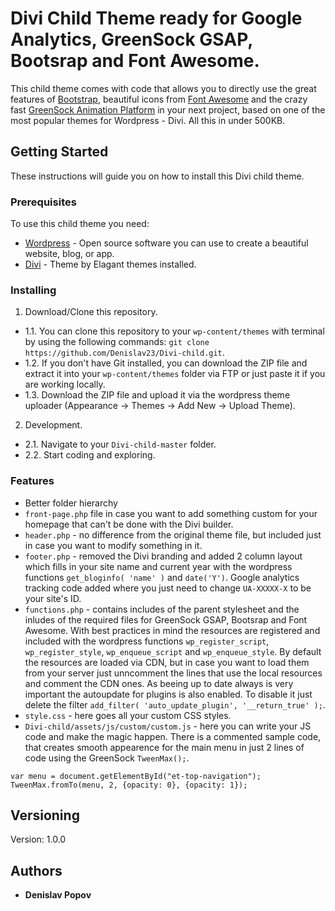 # Divi Child Theme ready for Google Analytics, GreenSock GSAP, Bootsrap and Font Awesome.

This child theme comes with code that allows you to directly use the great features of [Bootstrap](https://getbootstrap.com/docs/3.3/), beautiful icons from [Font Awesome](http://fontawesome.io/) and the crazy fast [GreenSock Animation Platform](https://greensock.com/) in your next project, based on one of the most popular themes for Wordpress - Divi. All this in under 500KB.

## Getting Started

These instructions will guide you on how to install this Divi child theme.

### Prerequisites

To use this child theme you need:

* [Wordpress](https://wordpress.org/) - Open source software you can use to create a beautiful website, blog, or app.
* [Divi](https://www.elegantthemes.com/gallery/divi/) - Theme by Elagant themes installed.

### Installing

1. Download/Clone this repository.

* 1.1. You can clone this repository to your ```wp-content/themes```  with terminal by using the following commands: ```git clone https://github.com/Denislav23/Divi-child.git```.
* 1.2. If you don't have Git installed, you can download the ZIP file and extract it into your ```wp-content/themes``` folder via FTP or just paste it if you are working locally.
* 1.3. Download the ZIP file and upload it via the wordpress theme uploader (Appearance -> Themes -> Add New -> Upload Theme).

2. Development.
* 2.1. Navigate to your ```Divi-child-master``` folder.
* 2.2. Start coding and exploring.

### Features

- Better folder hierarchy
- ```front-page.php``` file in case you want to add something custom for your homepage that can't be done with the Divi builder.
- ```header.php``` - no difference from the original theme file, but included just in case you want to modify something in it.
- ```footer.php``` - removed the Divi branding and added 2 column layout which fills in your site name and current year with the wordpress functions ```get_bloginfo( 'name' )``` and ```date('Y')```. Google analytics tracking code added where you just need to change ```UA-XXXXX-X``` to be your site's ID.
- ```functions.php``` - contains includes of the parent stylesheet and the inludes of the required files for GreenSock GSAP, Bootsrap and Font Awesome. With best practices in mind the resources are registered and included with the wordpress functions ```wp_register_script```, ```wp_register_style```, ```wp_enqueue_script``` and ```wp_enqueue_style```. By default the resources are loaded via CDN, but in case you want to load them from your server just unncomment the lines that use the local resources and comment the CDN ones. As beeing up to date always is very important the autoupdate for plugins is also enabled. To disable it just delete the filter ```add_filter( 'auto_update_plugin', '__return_true' );```.
- ```style.css``` - here goes all your custom CSS styles.
- ```Divi-child/assets/js/custom/custom.js``` - here you can write your JS code and make the magic happen. There is a commented sample code, that creates smooth appearence for the main menu in just 2 lines of code using the GreenSock ```TweenMax();```.
```
var menu = document.getElementById("et-top-navigation");
TweenMax.fromTo(menu, 2, {opacity: 0}, {opacity: 1});
```
## Versioning

Version:    1.0.0

## Authors

* **Denislav Popov**
